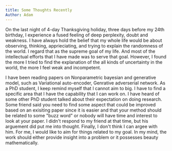 ```yaml
---
title: Some Thoughts Recently
Author: Adam
---
```


On the last night of 4-day Thanksgiving holiday, three days before my 24th birthday, I experience a fused feeling of deep perplexity, doubt and weakness. I have always hold the belief that my whole life would be about observing, thinking, apprieciating, and trying to explain the randomness of the world. I regard that as the supreme goal of my life.  And most of the intellectual efforts that I have made was to serve that goal. However, I found the more I tried to find the explanation of the all kinds of uncertainty in the world, the more I feel weak and incompetent. 

I have been reading papers on Nonparametric bayesian and generative model, such as Variational auto-encoder, Genrative adverserial network. As a PhD student, I keep remind myself that I cannot aim to big. I have to find a specific area that I have the capability that I can work on. I have heard of some other PhD student talked about their expectation on doing research. Some friend said you need to find some aspect that could be improved based on an exisiting paper since it is easier and that your method should be related to some "buzz word" or nobody will have time and interest to look at your paper. I didn't respond to my friend at that time, but his arguement did put me into thought. Finally, I don't think I can argee with him. For me, I would like to aim for things related to my goal. In my mind, the work should either provide insight into a problem or it possesses beauty mathematically. 



